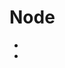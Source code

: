 # Node

- [Node总结]: https://github.com/baolk/Node/blob/main/Node.md
- [Node入门]: https://github.com/baolk/Node/tree/main/NodeDemo




